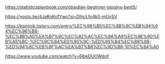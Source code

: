https://statisticsplaybook.com/obsidian-beginner-plugins-best5/

https://youtu.be/4JaRoKofYwo?si=DIhcLfo4k0-mUvSV

https://kaminik.tistory.com/entry/%EC%98%B5%EC%8B%9C%EB%94%94%EC%96%B8-%EC%8B%A0%EA%B7%9C%EC%82%AC%EC%9A%A9%EC%9E%90%EB%A5%BC-%EC%9C%84%ED%95%9C-%ED%95%84%EC%88%98-%ED%94%8C%EB%9F%AC%EA%B7%B8%EC%9D%B8-10%EC%84%A0

https://www.youtube.com/watch?v=6IbkDUOWdoY